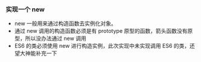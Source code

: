 ### 实现一个 new
- new 一般用来通过构造函数去实例化对象。
- 通过 new 调用的构造函数必须是有 prototype 原型的函数，箭头函数没有原型，所以没办法通过 new 调用
- ES6 的类必须使用 new 进行构造实例，此次实现中未实现调用 ES6 的类，还望大神能补充一下